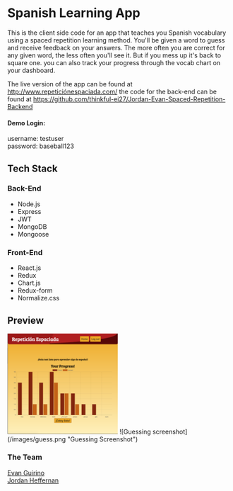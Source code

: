 # Spanish Learning App

This is the client side code for an app that teaches you Spanish vocabulary using a spaced repetition learning method. You'll be given a word to guess and receive feedback on your answers. The more often you are correct for any given word, the less often you'll see it. But if you mess up it's back to square one. you can also track your progress through the vocab chart on your dashboard.

The live version of the app can be found at http://www.repeticiónespaciada.com/ 
the code for the back-end can be found at https://github.com/thinkful-ei27/Jordan-Evan-Spaced-Repetition-Backend


#### Demo Login:
username: testuser  
password: baseball123

## Tech Stack

### Back-End
 - Node.js
 - Express
 - JWT
 - MongoDB
 - Mongoose

 ### Front-End
  - React.js
  - Redux
  - Chart.js
  - Redux-form
  - Normalize.css

## Preview
<img alt="Dashboard screenshot" src="/images/dashboard.png" width="250px">  
![Guessing screenshot](/images/guess.png "Guessing Screenshot")  

### The Team
[Evan Guirino](https://github.com/etg624)  
[Jordan Heffernan](https://github.com/JordoHeffernan)

